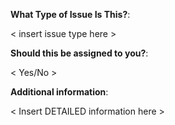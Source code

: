 <!--  Thanks for opening an issue!  Here are some tips for you:

1. If this is your first time here, please read our curriculum contribution guidelines: https://antidoteproject.readthedocs.io/en/latest/contribute/curriculum.html - there are a lot of helpful guides in there pertaining to contributions of any kind, including opening Issues.

-->

**What Type of Issue Is This?**:

<!--

There are many reasons to open an issue on this repo. Please select one from the list
below and copy/paste it into the line underneath:

- Bug Report (Problem with existing content)
- Idea for new content
- Idea for extending existing content
- Misc

-->

< insert issue type here >

**Should this be assigned to you?**:

<!--

Are you volunteering to take this on in a pull request yourself?

-->

< Yes/No >

**Additional information**:

<!--

If this issue is about new content, or an extension/addition to existing content, please describe IN DETAIL
the planned outline and descriptions for all of the new content. Don't just give one-liners - be detailed about what's
planned, what is going to be included, and what the learner should expect from the result.

If this issue is about a bug/problem with existing content, be detailed in describing the problem,
and how to reproduce the problem.
-->

< Insert DETAILED information here >
